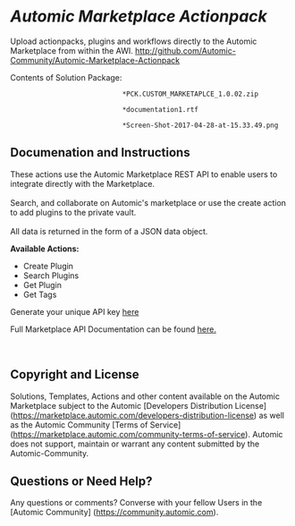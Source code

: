 *Automic Marketplace Actionpack*
=============


Upload actionpacks, plugins and workflows directly to the Automic Marketplace from within the AWI. 
http://github.com/Automic-Community/Automic-Marketplace-Actionpack

<!-- List of attached files -->
Contents of Solution Package:

						
								*PCK.CUSTOM_MARKETAPLCE_1.0.02.zip
								
								*documentation1.rtf
								
								*Screen-Shot-2017-04-28-at-15.33.49.png
								
						


Documenation and Instructions
---

<p>These actions use the Automic Marketplace REST API to enable users to integrate directly with the Marketplace. <br /> <br /> Search, and collaborate on Automic's marketplace or use the create action to add plugins to the private vault. <br /> <br /> All data is returned in the form of a JSON data object.</p>
<p><strong>Available Actions:</strong></p>
<ul>
<li>Create Plugin</li>
<li>Search Plugins</li>
<li>Get Plugin</li>
<li>Get Tags</li>
</ul>
<p>Generate your unique API key <a href="https://marketplace.automic.com/restful-api">here</a></p>
<p>Full Marketplace API Documentation can be found <a href="https://documenter.getpostman.com/view/537289/automic-marketplace-api/6YyRu5Z">here.</a></p>
<p>&nbsp;</p>

Copyright and License
---

Solutions, Templates, Actions and other content available on the Automic Marketplace subject to the Automic [Developers Distribution License] (https://marketplace.automic.com/developers-distribution-license) as well as the Automic Community [Terms of Service] (https://marketplace.automic.com/community-terms-of-service).
Automic does not support, maintain or warrant any content submitted by the Automic-Community.



Questions or Need Help? 
---
Any questions or comments? Converse with your fellow Users in the [Automic Community] (https://community.automic.com).